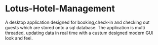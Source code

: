 # Lotus-Hotel-Management

A desktop application designed for booking,check-in and checking out guests which are stored onto a sql database.
The application is multi threaded, updating data in real time with a custum designed modern GUI look and feel.

